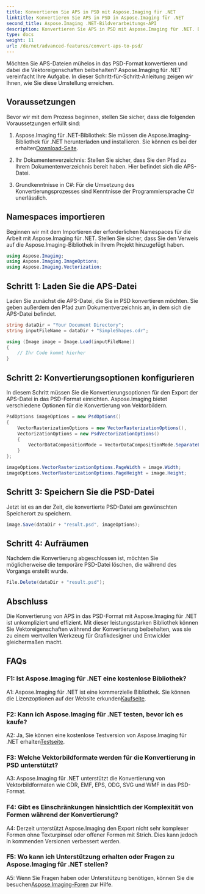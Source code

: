 ```yaml
---
title: Konvertieren Sie APS in PSD mit Aspose.Imaging für .NET
linktitle: Konvertieren Sie APS in PSD in Aspose.Imaging für .NET
second_title: Aspose.Imaging .NET-Bildverarbeitungs-API
description: Konvertieren Sie APS in PSD mit Aspose.Imaging für .NET. Behalten Sie die Vektoreigenschaften während der Konvertierung bei.
type: docs
weight: 11
url: /de/net/advanced-features/convert-aps-to-psd/
---
```

Möchten Sie APS-Dateien mühelos in das PSD-Format konvertieren und dabei die Vektoreigenschaften beibehalten? Aspose.Imaging für .NET vereinfacht Ihre Aufgabe. In dieser Schritt-für-Schritt-Anleitung zeigen wir Ihnen, wie Sie diese Umstellung erreichen. 

## Voraussetzungen

Bevor wir mit dem Prozess beginnen, stellen Sie sicher, dass die folgenden Voraussetzungen erfüllt sind:

1.  Aspose.Imaging für .NET-Bibliothek: Sie müssen die Aspose.Imaging-Bibliothek für .NET herunterladen und installieren. Sie können es bei der erhalten[Download-Seite](https://releases.aspose.com/imaging/net/).

2. Ihr Dokumentenverzeichnis: Stellen Sie sicher, dass Sie den Pfad zu Ihrem Dokumentenverzeichnis bereit haben. Hier befindet sich die APS-Datei.

3. Grundkenntnisse in C#: Für die Umsetzung des Konvertierungsprozesses sind Kenntnisse der Programmiersprache C# unerlässlich.

## Namespaces importieren

Beginnen wir mit dem Importieren der erforderlichen Namespaces für die Arbeit mit Aspose.Imaging für .NET. Stellen Sie sicher, dass Sie den Verweis auf die Aspose.Imaging-Bibliothek in Ihrem Projekt hinzugefügt haben.

```csharp
using Aspose.Imaging;
using Aspose.Imaging.ImageOptions;
using Aspose.Imaging.Vectorization;
```

## Schritt 1: Laden Sie die APS-Datei

Laden Sie zunächst die APS-Datei, die Sie in PSD konvertieren möchten. Sie geben außerdem den Pfad zum Dokumentverzeichnis an, in dem sich die APS-Datei befindet.

```csharp
string dataDir = "Your Document Directory";
string inputFileName = dataDir + "SimpleShapes.cdr";

using (Image image = Image.Load(inputFileName))
{
    // Ihr Code kommt hierher
}
```

## Schritt 2: Konvertierungsoptionen konfigurieren

In diesem Schritt müssen Sie die Konvertierungsoptionen für den Export der APS-Datei in das PSD-Format einrichten. Aspose.Imaging bietet verschiedene Optionen für die Konvertierung von Vektorbildern.

```csharp
PsdOptions imageOptions = new PsdOptions()
{
    VectorRasterizationOptions = new VectorRasterizationOptions(),
    VectorizationOptions = new PsdVectorizationOptions()
    {
        VectorDataCompositionMode = VectorDataCompositionMode.SeparateLayers
    }
};

imageOptions.VectorRasterizationOptions.PageWidth = image.Width;
imageOptions.VectorRasterizationOptions.PageHeight = image.Height;
```

## Schritt 3: Speichern Sie die PSD-Datei

Jetzt ist es an der Zeit, die konvertierte PSD-Datei am gewünschten Speicherort zu speichern.

```csharp
image.Save(dataDir + "result.psd", imageOptions);
```

## Schritt 4: Aufräumen

Nachdem die Konvertierung abgeschlossen ist, möchten Sie möglicherweise die temporäre PSD-Datei löschen, die während des Vorgangs erstellt wurde.

```csharp
File.Delete(dataDir + "result.psd");
```

## Abschluss

Die Konvertierung von APS in das PSD-Format mit Aspose.Imaging für .NET ist unkompliziert und effizient. Mit dieser leistungsstarken Bibliothek können Sie Vektoreigenschaften während der Konvertierung beibehalten, was sie zu einem wertvollen Werkzeug für Grafikdesigner und Entwickler gleichermaßen macht.

## FAQs

### F1: Ist Aspose.Imaging für .NET eine kostenlose Bibliothek?

 A1: Aspose.Imaging für .NET ist eine kommerzielle Bibliothek. Sie können die Lizenzoptionen auf der Website erkunden[Kaufseite](https://purchase.aspose.com/buy).

### F2: Kann ich Aspose.Imaging für .NET testen, bevor ich es kaufe?

 A2: Ja, Sie können eine kostenlose Testversion von Aspose.Imaging für .NET erhalten[Testseite](https://releases.aspose.com/imaging/net/).

### F3: Welche Vektorbildformate werden für die Konvertierung in PSD unterstützt?

A3: Aspose.Imaging für .NET unterstützt die Konvertierung von Vektorbildformaten wie CDR, EMF, EPS, ODG, SVG und WMF in das PSD-Format.

### F4: Gibt es Einschränkungen hinsichtlich der Komplexität von Formen während der Konvertierung?

A4: Derzeit unterstützt Aspose.Imaging den Export nicht sehr komplexer Formen ohne Texturpinsel oder offener Formen mit Strich. Dies kann jedoch in kommenden Versionen verbessert werden.

### F5: Wo kann ich Unterstützung erhalten oder Fragen zu Aspose.Imaging für .NET stellen?

 A5: Wenn Sie Fragen haben oder Unterstützung benötigen, können Sie die besuchen[Aspose.Imaging-Foren](https://forum.aspose.com/) zur Hilfe.
